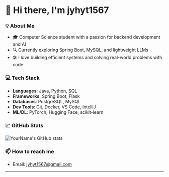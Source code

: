 # 👋 Hi there, I'm jyhyt1567

### 💡 About Me
- 🎓 Computer Science student with a passion for backend development and AI
- 🔍 Currently exploring Spring Boot, MySQL, and lightweight LLMs
- 🛠️ I love building efficient systems and solving real-world problems with code

### 💻 Tech Stack
- **Languages**: Java, Python, SQL
- **Frameworks**: Spring Boot, Flask
- **Databases**: PostgreSQL, MySQL
- **Dev Tools**: Git, Docker, VS Code, IntelliJ
- **ML/DL**: PyTorch, Hugging Face, scikit-learn

### 📈 GitHub Stats
![YourName's GitHub stats](https://github-readme-stats.vercel.app/api?username=YourGitHubID&show_icons=true&theme=default)

### 📫 How to reach me
- Email: jyhyt1567@gmail.com  

---


